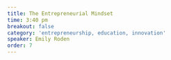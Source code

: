 ```yaml
---
title: The Entrepreneurial Mindset
time: 3:40 pm
breakout: false
category: 'entrepreneurship, education, innovation'
speaker: Emily Roden
order: 7
---
```


